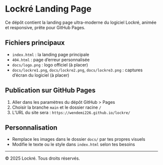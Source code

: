 # Lockré Landing Page

Ce dépôt contient la landing page ultra-moderne du logiciel Lockré, animée et responsive, prête pour GitHub Pages.

## Fichiers principaux
- `index.html` : la landing page principale
- `404.html` : page d’erreur personnalisée
- `docs/logo.png` : logo officiel (à placer)
- `docs/lockre1.png`, `docs/lockre2.png`, `docs/lockre3.png` : captures d’écran du logiciel (à placer)

## Publication sur GitHub Pages
1. Aller dans les paramètres du dépôt GitHub > Pages
2. Choisir la branche `main` et le dossier racine `/`
3. L’URL du site sera : `https://wendemi226.github.io/lockre/`

## Personnalisation
- Remplace les images dans le dossier `docs/` par tes propres visuels
- Modifie le texte ou le style dans `index.html` selon tes besoins

---

© 2025 Lockré. Tous droits réservés.
